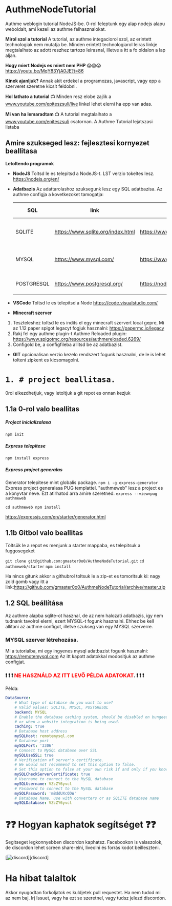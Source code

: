 # AuthmeNodeTutorial

Authme weblogin tutorial NodeJS-be. 0-rol feleptunk egy alap nodejs alapu weboldalt, ami kezeli az authme felhasznalokat.

**Mirol szol a tutorial**
A tutorial, az authme integaciorol szol, az erintett technologiak nem mutatja be. Minden erintett technologiarol leiras linkje megtalalhato az adott reszhez tartozo leirasnal, illetve a itt a fo oldalon a lap aljan.

**Hogy miert Nodejs es miert nem PHP** :scream::scream::scream:
https://youtu.be/MqY83YjA0JE?t=86

**Kinek ajanljuk?**
Annak akit erdekel a programozas, javascript, vagy epp a szerveret szeretne kicsit feldobni.

**Hol lathato a tutorial**
:tv: Minden resz elobe zajlik a www.youtube.com/epiteszsuli/live linkel lehet elerni ha epp van adas.

**Mi van ha lemaradtam**
:tv: A tutorial megtalalhato a www.youtube.com/epiteszsuli csatornan. A Authme Tutorial lejatszasi listaba


## Amire szukseged lesz: fejlesztesi kornyezet beallitasa

**Letoltendo programok**


- **NodeJS**
Toltsd le es telepitsd a NodeJS-t. LST verzio tokeltes lesz.
https://nodejs.org/en/

- **Adatbazis**
  Az adattarolashoz szuksegunk lesz egy SQL adatbazisa. 
  Az authme configja a kovetkezoket tamogatja:  
  
  | SQL | link | package leírás | telepítő parancs|
  | ---- | ---- | ---- | ---- |
  | SQLITE | https://www.sqlite.org/index.html | https://www.npmjs.com/package/mysql2 | npm install --save mysql2 |
  | MYSQL | https://www.mysql.com/ | https://www.npmjs.com/package/sqlite3 | npm install --save sqlite3 |
  | POSTGRESQL | https://www.postgresql.org/ | https://node-postgres.com/ | npm install pg |




- **VSCode**
Toltsd le es telepitsd a Node
https://code.visualstudio.com/

- **Minecraft szerver**
1. Teszteleshez toltsd le es indits el egy minecraft szervert local gepre,
Mi az 1.12 paper spigot legacyt fogjuk hasznalni: https://papermc.io/legacy
2. Rakj fel egy authme plugin-t
Authme Reloaded plugin: https://www.spigotmc.org/resources/authmereloaded.6269/
3. Configold be, a configfileba allitsd be az adatbazist.

- **GIT** opcionalisan
verzio kezelo rendszert fogunk hasznalni, de le is lehet tolteni zipkent es kicsomagolni.

# `1. # project beallitasa.`
0rol elkezdhetjuk, vagy letoltjuk a git repot es onnan kezjuk


## 1.1a	0-rol valo beallitas


##### Project inicializalasa
`npm init`
##### **Express** telepitese
`npm install express`

##### Express project generalas
Generator telepitese mint globalis package. 
`npm i -g express-generator`
Express project generalasa PUG templattel. "authmeweb" lesz a project es a konyvtar neve. Ezt atirhatod arra amire szeretned.
`express --view=pug authmeweb`

`cd authmeweb
npm install`

https://expressjs.com/en/starter/generator.html


## 1.1b	Gitbol valo beallitas

Töltsük le a repot es menjunk a starter mappaba, es telepitsuk a fuggosegeket

`git clone git@github.com:gmaster0o0/AuthmeNodeTutorial.git`
`cd authmeweb/starter`
`npm install`

Ha nincs gitunk akkor a githubrol toltsuk le a zip-et es tomoritsuk ki: nagy zold gomb vagy itt a link:https://github.com/gmaster0o0/AuthmeNodeTutorial/archive/master.zip

## 1.2 SQL beállítása

Az authme alapba sqlite-ot hasznal, de az nem halozati adatbazis, igy nem tudnank tavolrol elerni, ezert MYSQL-t fogunk hasznalni.  Ehhez be kell allitani  az authme configot, illetve szukseg van egy MYSQL szerverre.

### MYSQL szerver létrehozása.
Mi a tutorialba, mi egy ingyenes mysql adatbazist fogunk hasznalni:
https://remotemysql.com
Az itt kapott adatokkal modositjuk az authme configjat. 

###  :heavy_exclamation_mark: :heavy_exclamation_mark: :heavy_exclamation_mark: <span style="color:red">**NE HASZNÁLD AZ ITT LEVŐ PÉLDA ADATOKAT**</span>. :heavy_exclamation_mark: :heavy_exclamation_mark: :heavy_exclamation_mark:

Példa: 
```Yaml
DataSource:
    # What type of database do you want to use?
    # Valid values: SQLITE, MYSQL, POSTGRESQL
    backend: MYSQL
    # Enable the database caching system, should be disabled on bungeecord environments
    # or when a website integration is being used.
    caching: true
    # Database host address
    mySQLHost: remotemysql.com
    # Database port
    mySQLPort: '3306'
    # Connect to MySQL database over SSL
    mySQLUseSSL: true
    # Verification of server's certificate.
    # We would not recommend to set this option to false.
    # Set this option to false at your own risk if and only if you know what you're doing
    mySQLCheckServerCertificate: true
    # Username to connect to the MySQL database
    mySQLUsername: VZcZY6yvcl
    # Password to connect to the MySQL database
    mySQLPassword: 'mBddUXcQDW'
    # Database Name, use with converters or as SQLITE database name
    mySQLDatabase: VZcZY6yvcl
```
# :question::question: Hogyan kaphatok segítséget :question::question:

Segitseget legkonnyebben discordon kaphatsz. Facebookon is valaszolok, de discordon lehet screen share-elni, liveolni és forrás kodot beilleszteni.

[![discord](https://discordapp.com/api/guilds/329854736998334464/embed.png?style=banner3)][discord]

# Ha hibat talaltok

Akkor nyugodtan forkoljatok es kuldjetek pull requestet. Ha nem tudod mi az nem baj. Irj Issuet, vagy ha ezt se szeretnel, vagy tudsz jelezd discordon.

